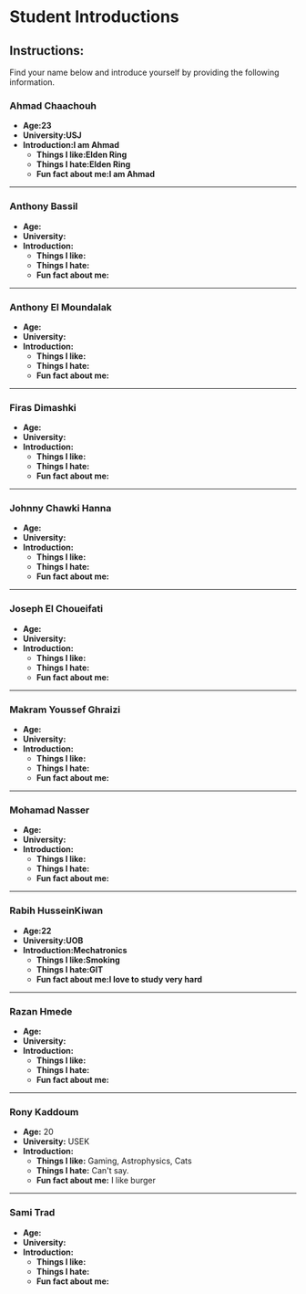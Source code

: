 # Student Introductions

## Instructions:
Find your name below and introduce yourself by providing the following information.

### Ahmad Chaachouh

- **Age:23**
- **University:USJ**
- **Introduction:I am Ahmad**
  - **Things I like:Elden Ring**
  - **Things I hate:Elden Ring**
  - **Fun fact about me:I am Ahmad**

---

### Anthony Bassil

- **Age:**
- **University:**
- **Introduction:**
  - **Things I like:**
  - **Things I hate:**
  - **Fun fact about me:**

---

### Anthony El Moundalak

- **Age:**
- **University:**
- **Introduction:**
  - **Things I like:**
  - **Things I hate:**
  - **Fun fact about me:**

---

### Firas Dimashki

- **Age:**
- **University:**
- **Introduction:**
  - **Things I like:**
  - **Things I hate:**
  - **Fun fact about me:**

---

### Johnny Chawki Hanna

- **Age:**
- **University:**
- **Introduction:**
  - **Things I like:**
  - **Things I hate:**
  - **Fun fact about me:**

---

### Joseph El Choueifati

- **Age:**
- **University:**
- **Introduction:**
  - **Things I like:**
  - **Things I hate:**
  - **Fun fact about me:**

---

### Makram Youssef Ghraizi

- **Age:**
- **University:**
- **Introduction:**
  - **Things I like:**
  - **Things I hate:**
  - **Fun fact about me:**

---

### Mohamad Nasser

- **Age:**
- **University:**
- **Introduction:**
  - **Things I like:**
  - **Things I hate:**
  - **Fun fact about me:**

---

### Rabih HusseinKiwan

- **Age:22**
- **University:UOB**
- **Introduction:Mechatronics**
  - **Things I like:Smoking**
  - **Things I hate:GIT**
  - **Fun fact about me:I love to study very hard**

---

### Razan Hmede

- **Age:**
- **University:**
- **Introduction:**
  - **Things I like:**
  - **Things I hate:**
  - **Fun fact about me:**

---

### Rony Kaddoum

- **Age:** 20
- **University:** USEK
- **Introduction:**
  - **Things I like:** Gaming, Astrophysics, Cats
  - **Things I hate:** Can't say.
  - **Fun fact about me:** I like burger

---

### Sami Trad

- **Age:**
- **University:**
- **Introduction:**
  - **Things I like:**
  - **Things I hate:**
  - **Fun fact about me:**
